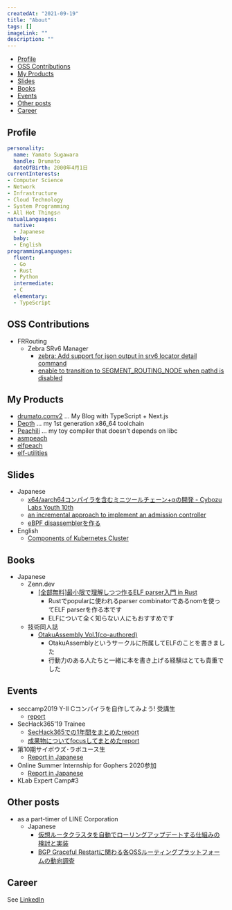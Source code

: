```yaml
---
createdAt: "2021-09-19"
title: "About"
tags: []
imageLink: ""
description: ""
---
```


- [Profile](#profile)
- [OSS Contributions](#oss-contributions)
- [My Products](#my-products)
- [Slides](#slides)
- [Books](#books)
- [Events](#events)
- [Other posts](#other-posts)
- [Career](#career)

## Profile

```yaml
personality:
  name: Yamato Sugawara
  handle: Drumato
  dateOfBirth: 2000年4月1日
currentInterests:
- Computer Science
- Network
- Infrastructure
- Cloud Technology
- System Programming
- All Hot Things🔥
natualLanguages:
  native:
  - Japanese
  baby:
  - English
programmingLanguages:
  fluent:
  - Go
  - Rust
  - Python
  intermediate:
  - C
  elementary:
  - TypeScript
```

## OSS Contributions

- FRRouting
  - Zebra SRv6 Manager
    - [zebra: Add support for json output in srv6 locator detail command](https://github.com/FRRouting/frr/pull/9899)
    - [enable to transition to SEGMENT_ROUTING_NODE when pathd is disabled](https://github.com/FRRouting/frr/pull/10350)

## My Products

- [drumato.comv2](https://github.com/Drumato/drumato.comv2) ... My Blog with TypeScript + Next.js
- [Depth](https://github.com/Drumato/Depth) ... my 1st generation x86_64 toolchain
- [Peachili](https://github.com/Drumato/Peachili) ... my toy compiler that doesn't depends on libc
- [asmpeach](https://github.com/Drumato/asmpeach)
- [elfpeach](https://github.com/Drumato/elfpeach)
- [elf-utilities](https://github.com/Drumato/elf-utilities)

## Slides

- Japanese
  - [x64/aarch64コンパイラを含むミニツールチェーン+αの開発 - Cybozu Labs Youth 10th](https://speakerdeck.com/drumato/cybozu-labs-youth-10th)
  - [an incremental approach to implement an admission controller](https://speakerdeck.com/drumato/an-incremental-approach-to-implement-an-admission-controller)
  - [eBPF disassemblerを作る](https://speakerdeck.com/drumato/writing-an-experimental-ebpf-disassembler)
- English
  - [Components of Kubernetes Cluster](https://speakerdeck.com/drumato/components-of-kubernetes-cluster)

## Books

- Japanese
  - Zenn.dev
    - [[全部無料]最小限で理解しつつ作るELF parser入門 in Rust](https://zenn.dev/drumato/books/afc3e00a4c7f1d)
      - Rustでpopularに使われるparser combinatorであるnomを使ってELF parserを作る本です
      - ELFについて全く知らない人にもおすすめです
  - 技術同人誌
    - [OtakuAssembly Vol.1(co-authored)](https://booth.pm/ja/items/1578084)
      - OtakuAssemblyというサークルに所属してELFのことを書きました
      - 行動力のある人たちと一緒に本を書き上げる経験はとても貴重でした

## Events

- seccamp2019 Y-Ⅱ Cコンパイラを自作してみよう! 受講生
  - [report](https://www.drumato.com/ja/post/c-compiler-at-seccamp2019/)
- SecHack365'19 Trainee
  - [SecHack365での1年間をまとめたreport](https://www.drumato.com/ja/post/execution-program-infra-at-sechack365/)
  - [成果物についてfocusしてまとめたreport](https://www.drumato.com/ja/post/execution-program-infra-in-rust/)
- 第10期サイボウズ･ラボユース生
  -  [Report in Japanese](https://www.drumato.com/ja/post/cybozu-labs-youth-10th/)
- Online Summer Internship for Gophers 2020参加
  - [Report in Japanese](https://www.drumato.com/ja/post/online-summer-internship-for-gophers-2020/)
- KLab Expert Camp#3

## Other posts

- as a part-timer of LINE Corporation
  - Japanese
    - [仮想ルータクラスタを自動でローリングアップデートする仕組みの検討と実装](https://engineering.linecorp.com/ja/blog/rollingupdate-vrouter-cluster/)
    - [BGP Graceful Restartに関わる各OSSルーティングプラットフォームの動向調査](https://engineering.linecorp.com/ja/blog/oss-routing-platform-involved-in-bgp-graceful-restart/)

## Career

See [LinkedIn](https://www.linkedin.com/in/drumato/)  
